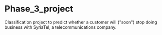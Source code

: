 # Phase_3_project
Classification project to predict whether a customer will ("soon") stop doing business with SyriaTel, a telecommunications company.
